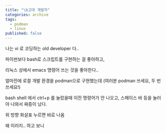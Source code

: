 ```yaml
---
title: "\b고대 개발자"
categories: archive
tags:
  - podman
  - linux
published: false
---
```

나는 vi 로 코딩하는 old developer 다..

파이썬보다 bash로 스크립트를 구현하는 걸 좋아하고,

리눅스 상에서 emacs 명령어 쓰는 것을 좋아한다..


얼마전에 로컬 개발 환경을 podman으로 구현했는데 (여러분 podman 쓰세요, 두 번 쓰세요!)

bash shell 에서 ctrl+p 를 눌렀을때 이전 명령어가 안 나오고, 스페이스 바 등을 눌러야 나와서 짜증이 났다.

위 방향 화살표 누르면 바로 나옴


왜 이러지.. 하고 보니


